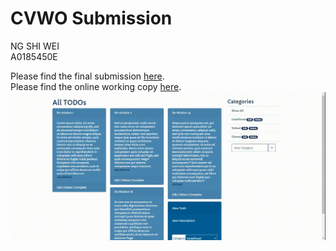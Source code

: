 # CVWO Submission
NG SHI WEI\
A0185450E

Please find the final submission [here](./final_submission.pdf).\
Please find the online working copy [here](https://cvwo-todo-app.herokuapp.com).\
![demo](./demo.gif)
